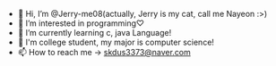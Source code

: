 - 👋 Hi, I’m @Jerry-me08(actually, Jerry is my cat, call me Nayeon :>)
- 👀 I’m interested in programming♡
- 🌱 I’m currently learning c, java Language!
- 💞️ I'm college student, my major is computer science!
- 📫 How to reach me -> skdus3373@naver.com

<!---
Jerry-me08/Jerry-me08 is a ✨ special ✨ repository because its `README.md` (this file) appears on your GitHub profile.
You can click the Preview link to take a look at your changes.
--->
